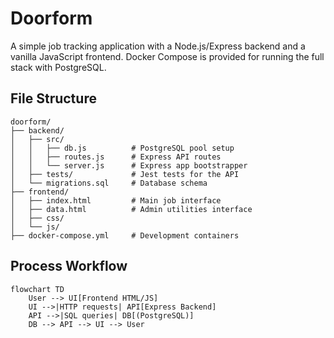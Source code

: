 # Doorform

A simple job tracking application with a Node.js/Express backend and a vanilla
JavaScript frontend. Docker Compose is provided for running the full stack with
PostgreSQL.

## File Structure

```text
doorform/
├── backend/
│   ├── src/
│   │   ├── db.js          # PostgreSQL pool setup
│   │   ├── routes.js      # Express API routes
│   │   └── server.js      # Express app bootstrapper
│   ├── tests/             # Jest tests for the API
│   └── migrations.sql     # Database schema
├── frontend/
│   ├── index.html         # Main job interface
│   ├── data.html          # Admin utilities interface
│   ├── css/
│   └── js/
├── docker-compose.yml     # Development containers
```

## Process Workflow

```mermaid
flowchart TD
    User --> UI[Frontend HTML/JS]
    UI -->|HTTP requests| API[Express Backend]
    API -->|SQL queries| DB[(PostgreSQL)]
    DB --> API --> UI --> User
```
